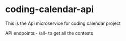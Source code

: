# coding-calendar-api
This is the Api microservice for coding calendar project

API endpoints:-
/all- to get all the contests
